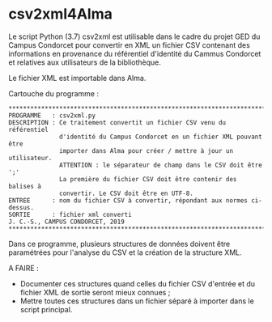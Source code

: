 # csv2xml4Alma

Le script Python (3.7) csv2xml est utilisable dans le cadre du projet GED du Campus Condorcet pour convertir en XML un fichier CSV contenant des informations en provenance du référentiel d'identité du Cammus Condorcet et relatives aux utilisateurs de la bibliothèque. 

Le fichier XML est importable dans Alma. 

Cartouche du programme :
```
******************************************************************************
PROGRAMME   : csv2xml.py
DESCRIPTION : Ce traitement convertit un fichier CSV venu du référentiel 
              d'identité du Campus Condorcet en un fichier XML pouvant être
              importer dans Alma pour créer / mettre à jour un utilisateur.
              ATTENTION : le séparateur de champ dans le CSV doit être ';'
              La première du fichier CSV doit être contenir des balises à
              convertir. Le CSV doit être en UTF-8.
ENTREE      : nom du fichier CSV à convertir, répondant aux normes ci-dessus.
SORTIE      : fichier xml converti
J. C.-S., CAMPUS CONDORCET, 2019
******************************************************************************
```
Dans ce programme, plusieurs structures de données doivent être paramétrées pour l'analyse du CSV et la création de la structure XML. 

A FAIRE :
- Documenter ces structures quand celles du fichier CSV d'entrée et du fichier XML de sortie seront mieux connues ;
- Mettre toutes ces structures dans un fichier séparé à importer dans le script principal.
